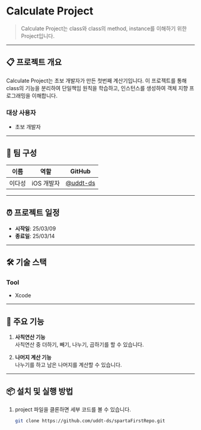 # Calculate Project

> Calculate Project는 class와 class의 method, instance를 이해하기 위한 Project입니다.

---

## 📋 프로젝트 개요

Calculate Project는 초보 개발자가 만든 첫번째 계산기입니다. 이 프로젝트를 통해 class의 기능을 분리하여 단일책임 원칙을 학습하고, 인스턴스를 생성하여 객체 지향 프로그래밍을 이해합니다.

### 대상 사용자

- 초보 개발자

---

## 👥 팀 구성

| 이름      | 역할       | GitHub                           |
| -------- | -------- | --------------------------------- |
| 이다성   | iOS 개발자 | [@uddt-ds](https://github.com/uddt-ds) |

---

## ⏰ 프로젝트 일정

- **시작일**: 25/03/09  
- **종료일**: 25/03/14

---

## 🛠️ 기술 스택

### Tool
- Xcode

---

## 📱 주요 기능

1. **사칙연산 기능**  
   사칙연산 중 더하기, 빼기, 나누기, 곱하기를 할 수 있습니다.

2. **나머지 계산 기능**  
   나누기를 하고 남은 나머지를 계산할 수 있습니다.

---

## 📦 설치 및 실행 방법

1. project 파일을 클론하면 세부 코드를 볼 수 있습니다.
   ```bash
   git clone https://github.com/uddt-ds/spartaFirstRepo.git
